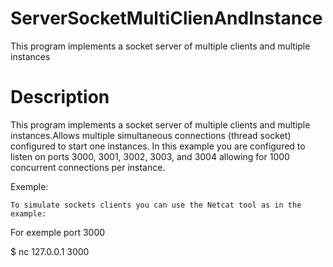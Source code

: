 # ServerSocketMultiClienAndInstance
 This program implements a socket server of multiple clients and multiple instances
 
 # Description
 
 This program implements a socket server of multiple clients and multiple
instances.Allows multiple simultaneous connections (thread socket) configured
to start one instances.
    In this example you are configured to listen on ports 3000, 3001, 3002, 3003,
and 3004 allowing for 1000 concurrent connections per instance.


Exemple:

    To simulate sockets clients you can use the Netcat tool as in the example:
For exemple port 3000

$ nc 127.0.0.1 3000
